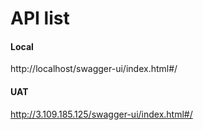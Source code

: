 # API list

#### Local
http://localhost/swagger-ui/index.html#/

#### UAT
http://3.109.185.125/swagger-ui/index.html#/
